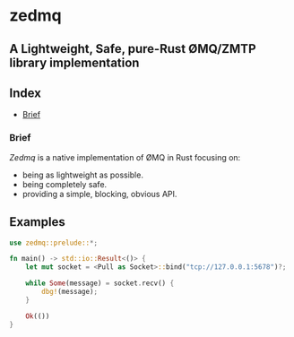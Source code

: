 # zedmq

## A Lightweight, Safe, pure-Rust ØMQ/ZMTP library implementation

## Index

* [Brief](#brief)

### Brief

_Zedmq_ is a native implementation of ØMQ in Rust focusing on:

* being as lightweight as possible.
* being completely safe.
* providing a simple, blocking, obvious API.

## Examples

```rust
use zedmq::prelude::*;

fn main() -> std::io::Result<()> {
    let mut socket = <Pull as Socket>::bind("tcp://127.0.0.1:5678")?;

    while Some(message) = socket.recv() {
        dbg!(message);
    }

    Ok(())
}
```
